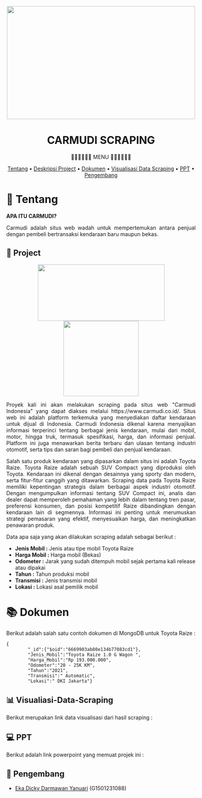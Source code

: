 
<div align="center">

<img src="https://github.com/ekadicky/Project-Scraping-Efootball-Using-R/assets/142238683/3d358657-7a04-4c29-b2bb-2fa24bc2afe7" width="500" height="300">



# CARMUDI SCRAPING

<p align="center">
    
🚙🚗🚙🚗🚙🚗 MENU 🚙🚗🚙🚗🚙🚗

</p>

[Tentang](#newspaper-Tentang)
•
[Deskripsi Project](#open_book-Project)
•
[Dokumen](#books-Dokumen)
•
[Visualisasi Data Scraping](#bar_chart-visualisasi-data-scraping)
•
[PPT](#computer-PPT)
•
[Pengembang](#panda_face-Pengembang)


</div>

# :newspaper: Tentang

**APA ITU CARMUDI?**

<p align="justify">
Carmudi adalah situs web wadah untuk mempertemukan antara penjual dengan pembeli bertransaksi kendaraan baru maupun bekas.
</p>


## :open_book: Project 

<div align="center">

<img src="https://github.com/ekadicky/Project-Scraping-Efootball-Using-R/assets/142238683/0676924c-5d84-4cdc-889d-a282521e4edb" width="337" height="150"><img src="https://github.com/ekadicky/Project-Scraping-Efootball-Using-R/assets/142238683/1acef8b5-8326-4ed1-81d5-15e767ed8f99" width="200" height="200">


</p>

<p align="justify">
Proyek kali ini akan melakukan scraping pada situs web "Carmudi Indonesia" yang dapat diakses melalui https://www.carmudi.co.id/. Situs web ini adalah platform terkemuka yang menyediakan daftar kendaraan untuk dijual di Indonesia. Carmudi Indonesia dikenal karena menyajikan informasi terperinci tentang berbagai jenis kendaraan, mulai dari mobil, motor, hingga truk, termasuk spesifikasi, harga, dan informasi penjual. Platform ini juga menawarkan berita terbaru dan ulasan tentang industri otomotif, serta tips dan saran bagi pembeli dan penjual kendaraan.
</p>

<p align="justify">
Salah satu produk kendaraan yang dipasarkan dalam situs ini adalah Toyota Raize. Toyota Raize adalah sebuah SUV Compact yang diproduksi oleh Toyota. Kendaraan ini dikenal dengan desainnya yang sporty dan modern, serta fitur-fitur canggih yang ditawarkan. Scraping data pada Toyota Raize memiliki kepentingan strategis dalam berbagai aspek industri otomotif. Dengan mengumpulkan informasi tentang SUV Compact ini, analis dan dealer dapat memperoleh pemahaman yang lebih dalam tentang tren pasar, preferensi konsumen, dan posisi kompetitif Raize dibandingkan dengan kendaraan lain di segmennya. Informasi ini penting untuk merumuskan strategi pemasaran yang efektif, menyesuaikan harga, dan meningkatkan penawaran produk.
</p>

</div>

<p align="justify">
Data apa saja yang akan dilakukan scraping adalah sebagai berikut :
 </p>

 <p align="justify">
      
+ **Jenis Mobil :** Jenis atau tipe mobil Toyota Raize
+ **Harga Mobil :** Harga mobil (Bekas)
+ **Odometer :** Jarak yang sudah ditempuh mobil sejak pertama kali release atau dipakai
+ **Tahun :** Tahun produksi mobil
+ **Transmisi :** Jenis transmisi mobil
+ **Lokasi :** Lokasi asal pemilik mobil
</p>


# :books: Dokumen
Berikut adalah salah satu contoh dokumen di MongoDB untuk Toyota Raize :
```mongodb
{
        "_id":{"$oid":"6669903ab80e134b77083cd1"},
        "Jenis_Mobil":"Toyota Raize 1.0 G Wagon ",
        "Harga_Mobil":"Rp 193.000.000",
        "Odometer":"20 - 25K KM",
        "Tahun":"2021",
        "Transmisi":" Automatic",
        "Lokasi":" DKI Jakarta"}
```

## :bar_chart: Visualiasi-Data-Scraping
Berikut merupakan link data visualisasi dari hasil scraping : 


## :computer: PPT
Berikut adalah link powerpoint yang memuat projek ini :



## :panda_face: Pengembang
+ [Eka Dicky Darmawan Yanuari](https://github.com/ekadicky/) (G1501231088)
